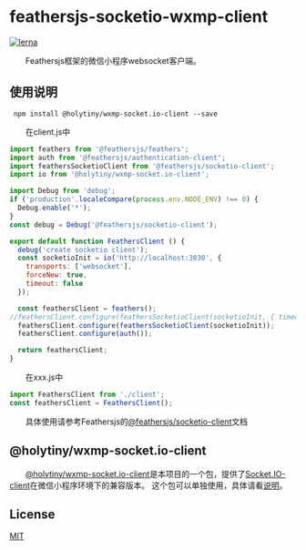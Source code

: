 
# feathersjs-socketio-wxmp-client

[![lerna](https://img.shields.io/badge/maintained%20with-lerna-cc00ff.svg)](https://lerna.js.org/)

&emsp;&emsp;Feathersjs框架的微信小程序websocket客户端。

## 使用说明
```shell script
 npm install @holytiny/wxmp-socket.io-client --save
```
&emsp;&emsp;在client.js中
```js
import feathers from '@feathersjs/feathers';
import auth from '@feathersjs/authentication-client';
import feathersSocketioClient from '@feathersjs/socketio-client';
import io from '@holytiny/wxmp-socket.io-client';

import Debug from 'debug';
if ('production'.localeCompare(process.env.NODE_ENV) !== 0) {
  Debug.enable('*');
}
const debug = Debug('@feathersjs/socketio-client');

export default function FeathersClient () {
  debug('create socketio client');
  const socketioInit = io('http://localhost:3030', {
    transports: ['websocket'],
    forceNew: true,
    timeout: false
  });

  const feathersClient = feathers();
//feathersClient.configure(feathersSocketioClient(socketioInit, { timeout: 1000 * 20 }));
  feathersClient.configure(feathersSocketioClient(socketioInit));
  feathersClient.configure(auth());

  return feathersClient;
}
```
&emsp;&emsp;在xxx.js中
```js
import FeathersClient from './client';
const feathersClient = FeathersClient();
```
&emsp;&emsp;具体使用请参考Feathersjs的[@feathersjs/socketio-client](https://docs.feathersjs.com/api/client/socketio.html)文档

## @holytiny/wxmp-socket.io-client

&emsp;&emsp;[@holytiny/wxmp-socket.io-client](https://github.com/holytiny/feathersjs-wxmp-socket.io-client/tree/master/packages/wxmp-socket.io-client#readme)是本项目的一个包，提供了[Socket.IO-client](https://socket.io/docs/client-api/)在微信小程序环境下的兼容版本。
这个包可以单独使用，具体请看[说明](https://github.com/holytiny/feathersjs-wxmp-socket.io-client/tree/master/packages/wxmp-socket.io-client)。

## License

[MIT](/LICENSE)
